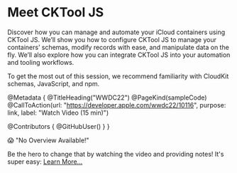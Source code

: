 # Meet CKTool JS

Discover how you can manage and automate your iCloud containers using CKTool JS. We’ll show you how to configure CKTool JS to manage your containers’ schemas, modify records with ease, and manipulate data on the fly. We’ll also explore how you can integrate CKTool JS into your automation and tooling workflows. 

To get the most out of this session, we recommend familiarity with CloudKit schemas, JavaScript, and npm.

@Metadata {
   @TitleHeading("WWDC22")
   @PageKind(sampleCode)
   @CallToAction(url: "https://developer.apple.com/wwdc22/10116", purpose: link, label: "Watch Video (15 min)")

   @Contributors {
      @GitHubUser(<replace this with your GitHub handle>)
   }
}

😱 "No Overview Available!"

Be the hero to change that by watching the video and providing notes! It's super easy:
 [Learn More…](https://wwdcnotes.github.io/WWDCNotes/documentation/wwdcnotes/contributing)
